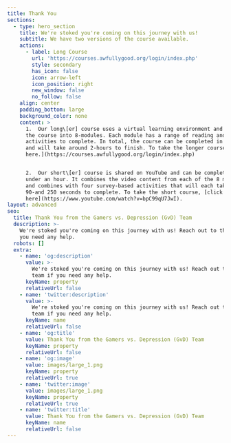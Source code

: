 ```yaml
---
title: Thank You
sections:
  - type: hero_section
    title: We're stoked you're coming on this journey with us!
    subtitle: We have two versions of the course available.
    actions:
      - label: Long Course
        url: 'https://courses.awfullygood.org/login/index.php'
        style: secondary
        has_icon: false
        icon: arrow-left
        icon_position: right
        new_window: false
        no_follow: false
    align: center
    padding_bottom: large
    background_color: none
    content: >
      1.  Our long\[er] course uses a virtual learning environment and splits
      the course into 8-modules. Each module has a range of reading and
      activities to complete. In total, the course can be completed in stages
      and will take around 2-hours to finish. To take the longer course, [click
      here.](https://courses.awfullygood.org/login/index.php)


      2.  Our short\[er] course is shared on YouTube and can be completed in
      under an hour. It combines the video content from each of the 8 modules
      and combines with four survey-based activities that will each take between
      90-and 250 seconds to complete. To take the short course, [click
      here](https://www.youtube.com/watch?v=bpC99qU7JwI).
layout: advanced
seo:
  title: Thank You from the Gamers vs. Depression (GvD) Team
  description: >-
    We're stoked you're coming on this journey with us! Reach out to the team if
    you need any help.
  robots: []
  extra:
    - name: 'og:description'
      value: >-
        We're stoked you're coming on this journey with us! Reach out to the
        team if you need any help.
      keyName: property
      relativeUrl: false
    - name: 'twitter:description'
      value: >-
        We're stoked you're coming on this journey with us! Reach out to the
        team if you need any help.
      keyName: name
      relativeUrl: false
    - name: 'og:title'
      value: Thank You from the Gamers vs. Depression (GvD) Team
      keyName: property
      relativeUrl: false
    - name: 'og:image'
      value: images/large_1.png
      keyName: property
      relativeUrl: true
    - name: 'twitter:image'
      value: images/large_1.png
      keyName: property
      relativeUrl: true
    - name: 'twitter:title'
      value: Thank You from the Gamers vs. Depression (GvD) Team
      keyName: name
      relativeUrl: false
---
```


